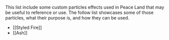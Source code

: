 This list include some custom particles effects used in Peace Land that may be useful to reference or use. The follow list showcases some of those particles, what their purpose is, and how they can be used. 

- [[Styled Fire]]
- [[Ash]]
